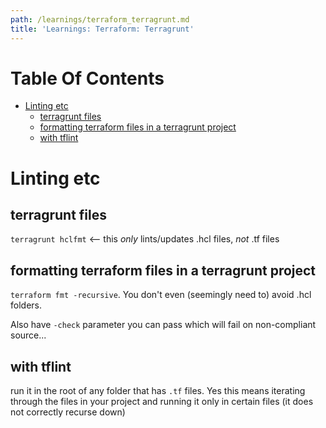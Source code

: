 ```yaml
---
path: /learnings/terraform_terragrunt.md
title: 'Learnings: Terraform: Terragrunt'
---
```

# Table Of Contents

<!-- toc -->

- [Linting etc](#linting-etc)
  * [terragrunt files](#terragrunt-files)
  * [formatting terraform files in a terragrunt project](#formatting-terraform-files-in-a-terragrunt-project)
  * [with tflint](#with-tflint)

<!-- tocstop -->

# Linting etc


## terragrunt files

`terragrunt hclfmt` <-- this _only_ lints/updates .hcl files, _not_ .tf files

## formatting terraform files in a terragrunt project

`terraform fmt -recursive`. You don't even (seemingly need to) avoid .hcl folders.

Also have `-check` parameter you can pass which will fail on non-compliant source...

## with tflint

run it in the root of any folder that has `.tf` files. Yes this means iterating through the files in your project and running it only in certain files (it does not correctly recurse down)
